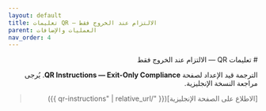 ```yaml
---
layout: default
title: تعليمات QR — الالتزام عند الخروج فقط
parent: العمليات والإضافات
nav_order: 4
---
```


<div dir="rtl" lang="ar">
# تعليمات QR — الالتزام عند الخروج فقط

الترجمة قيد الإعداد لصفحة **QR Instructions — Exit-Only Compliance**. يُرجى مراجعة النسخة الإنجليزية.

> [الاطلاع على الصفحة الإنجليزية]({{ "/qr-instructions" | relative_url }})
</div>
